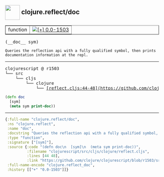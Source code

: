 ## <img width="48px" valign="middle" src="http://i.imgur.com/Hi20huC.png"> clojure.reflect/doc

 <table border="1">
<tr>
<td>function</td>
<td><a href="https://github.com/cljsinfo/api-refs/tree/0.0-1503"><img valign="middle" alt="[+] 0.0-1503" src="https://img.shields.io/badge/+-0.0--1503-lightgrey.svg"></a> </td>
</tr>
</table>

 <samp>
(__doc__ sym)<br>
</samp>

```
Queries the reflection api with a fully qualified symbol, then prints
documentation information at the repl.
```

---

 <pre>
clojurescript @ r1503
└── src
    └── cljs
        └── clojure
            └── <ins>[reflect.cljs:44-48](https://github.com/clojure/clojurescript/blob/r1503/src/cljs/clojure/reflect.cljs#L44-L48)</ins>
</pre>

```clj
(defn doc
  [sym]
  (meta sym print-doc))
```


---

```clj
{:full-name "clojure.reflect/doc",
 :ns "clojure.reflect",
 :name "doc",
 :docstring "Queries the reflection api with a fully qualified symbol, then prints\ndocumentation information at the repl.",
 :type "function",
 :signature ["[sym]"],
 :source {:code "(defn doc\n  [sym]\n  (meta sym print-doc))",
          :filename "clojurescript/src/cljs/clojure/reflect.cljs",
          :lines [44 48],
          :link "https://github.com/clojure/clojurescript/blob/r1503/src/cljs/clojure/reflect.cljs#L44-L48"},
 :full-name-encode "clojure.reflect_doc",
 :history [["+" "0.0-1503"]]}

```
